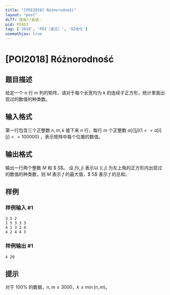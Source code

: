 ```yaml
---
title: "[POI2018] Różnorodność"
layout: "post"
diff: 提高+/省选-
pid: P5953
tag: ['2018', 'POI（波兰）', 'O2优化']
usemathjax: true
---
```


# [POI2018] Różnorodność
## 题目描述

给定一个 $n$ 行 $m$ 列的矩阵，请对于每个长宽均为 $k$ 的连续子正方形，统计里面出现过的数值的种类数。
## 输入格式

第一行包含三个正整数 $n,m,k$
接下来 $n$ 行，每行 $m$ 个正整数 $a[i][j](1<=a[i][j]<=100000)$ ，表示矩阵中每个位置的数值。
## 输出格式

输出一行两个整数 $M$ 和 $ S$。
设 $f(i,j)$ 表示以 $(i,j)$ 为左上角的正方形内出现过的数值的种类数，则 $M$ 表示 $f$ 的最大值，$ S$ 表示 $f$ 的总和。
## 样例

### 样例输入 #1
```
3 5 2
1 5 3 3 3
4 1 3 3 4
4 2 4 4 3
```
### 样例输出 #1
```
4 20
```
## 提示

对于 $100\%$ 的数据，$n,m\le3000$，$k\le \min(n,m)$。
